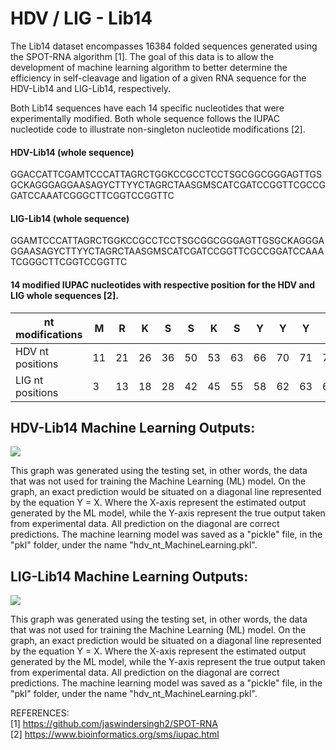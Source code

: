 # HDV / LIG - Lib14

The Lib14 dataset encompasses 16384 folded sequences generated using the SPOT-RNA algorithm [1]. The goal of this data is to allow the development of machine learning algorithm to better determine the efficiency in self-cleavage and ligation of a given RNA sequence for the HDV-Lib14 and LIG-Lib14, respectively.

Both Lib14 sequences have each 14 specific nucleotides that were experimentally modified. Both whole sequence follows the IUPAC nucleotide code to illustrate non-singleton nucleotide modifications [2].

#### HDV-Lib14 (whole sequence)   
GGACCATTCGAMTCCCATTAGRCTGGKCCGCCTCCTSGCGGCGGGAGTTGSGCKAGGGAGGAASAGYCTTYYCTAGRCTAASGMSCATCGATCCGGTTCGCCGGATCCAAATCGGGCTTCGGTCCGGTTC  
  
#### LIG-Lib14 (whole sequence)  
GGAMTCCCATTAGRCTGGKCCGCCTCCTSGCGGCGGGAGTTGSGCKAGGGAGGAASAGYCTTYYCTAGRCTAASGMSCATCGATCCGGTTCGCCGGATCCAAATCGGGCTTCGGTCCGGTTC  
  
#### 14 modified IUPAC nucleotides with respective position for the HDV and LIG whole sequences [2].  
| nt modifications | M  | R  | K  | S  | S  | K  | S  | Y  | Y  | Y  | R  | S  | M  | S  |
|------------------|----|----|----|----|----|----|----|----|----|----|----|----|----|----|
| HDV nt positions | 11 | 21 | 26 | 36 | 50 | 53 | 63 | 66 | 70 | 71 | 76 | 81 | 83 | 84 |
| LIG nt positions | 3  | 13 | 18 | 28 | 42 | 45 | 55 | 58 | 62 | 63 | 68 | 73 | 75 | 76 |
  
  
## HDV-Lib14 Machine Learning Outputs: 

![](ML/media/hdv_nt_prediction.png)  
  
This graph was generated using the testing set, in other words, the data that was not used for training the Machine Learning (ML) model. On the graph, an exact prediction would be situated on a diagonal line represented by the equation Y = X. Where the X-axis represent the estimated output generated by the ML model, while the Y-axis represent the true output taken from experimental data. All prediction on the diagonal are correct predictions. The machine learning model was saved as a "pickle" file, in the "pkl" folder, under the name "hdv_nt_MachineLearning.pkl".
  
  
## LIG-Lib14 Machine Learning Outputs: 

![](ML/media/lig_nt_prediction.png)  
  
This graph was generated using the testing set, in other words, the data that was not used for training the Machine Learning (ML) model. On the graph, an exact prediction would be situated on a diagonal line represented by the equation Y = X. Where the X-axis represent the estimated output generated by the ML model, while the Y-axis represent the true output taken from experimental data. All prediction on the diagonal are correct predictions. The machine learning model was saved as a "pickle" file, in the "pkl" folder, under the name "hdv_nt_MachineLearning.pkl".

REFERENCES:  
[1] https://github.com/jaswindersingh2/SPOT-RNA  
[2] https://www.bioinformatics.org/sms/iupac.html  

